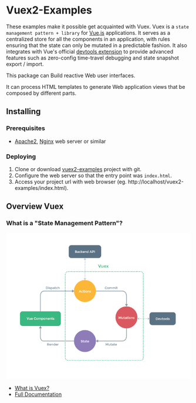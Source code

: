 # Vuex2-Examples

These examples make it possible get acquainted with Vuex.
Vuex is a `state management pattern + library` for [Vue.js](http://vuejs.org/) applications. 
It serves as a centralized store for all the components in an application, 
with rules ensuring that the state can only be mutated in a predictable fashion. 
It also integrates with Vue's official [devtools extension](https://github.com/vuejs/vue-devtools) to provide advanced 
features such as zero-config time-travel debugging and state snapshot export / import.

This package can Build reactive Web user interfaces.

It can process HTML templates to generate Web application views that be composed by different parts.

## Installing

### Prerequisites

- [Apache2](https://httpd.apache.org/download.cgi), [Nginx](http://nginx.org/en/) web server or similar

### Deploying

1. Clone or download [vuex2-examples](https://github.com/bsa-git/vuex2-examples/) project with git.
2. Configure the web server so that the entry point was `index.html`.
3. Access your project url with web browser (eg. http://localhost/vuex2-examples/index.html).

## Overview Vuex

### What is a "State Management Pattern"? 

![vuex](img/vuex.png)

* [What is Vuex?](http://vuex.vuejs.org/en/intro.html)
* [Full Documentation](http://vuex.vuejs.org/)
